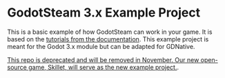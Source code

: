# GodotSteam 3.x Example Project
This is a basic example of how GodotSteam can work in your game. It is based on the [tutorials from the documentation](https://godotsteam.com/).  This example project is meant for the Godot 3.x module but can be adapted for GDNative.

[This repo is deprecated and will be removed in November.  Our new open-source game, Skillet, will serve as the new example project.](https://github.com/GodotSteam/Skillet).
